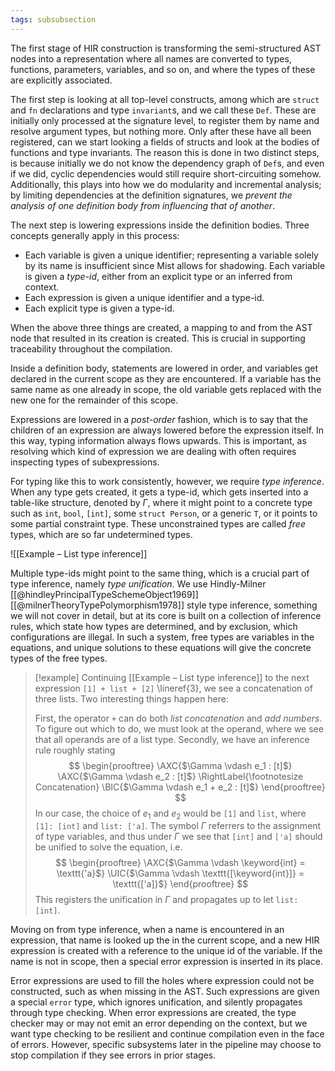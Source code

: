 ```yaml
---
tags: subsubsection
---
```


The first stage of HIR construction is transforming the semi-structured AST nodes into a representation where all names are converted to types, functions, parameters, variables, and so on, and where the types of these are explicitly associated.

The first step is looking at all top-level constructs, among which are `struct` and `fn` declarations and type `invariant`s, and we call these `Def`. These are initially only processed at the signature level, to register them by name and resolve argument types, but nothing more. Only after these have all been registered, can we start looking a fields of structs and look at the bodies of functions and type invariants. The reason this is done in two distinct steps, is because initially we do not know the dependency graph of `Def`s, and even if we did, cyclic dependencies would still require short-circuiting somehow. Additionally, this plays into how we do modularity and incremental analysis; by limiting dependencies at the definition signatures, we _prevent the analysis of one definition body from influencing that of another_.

The next step is lowering expressions inside the definition bodies. Three concepts generally apply in this process:

- Each variable is given a unique identifier; representing a variable solely by its name is insufficient since Mist allows for shadowing. Each variable is given a _type-id_, either from an explicit type or an inferred from context.
- Each expression is given a unique identifier and a type-id.
- Each explicit type is given a type-id.

When the above three things are created, a mapping to and from the AST node that resulted in its creation is created. This is crucial in supporting traceability throughout the compilation.

Inside a definition body, statements are lowered in order, and variables get declared in the current scope as they are encountered. If a variable has the same name as one already in scope, the old variable gets replaced with the new one for the remainder of this scope.

Expressions are lowered in a _post-order_ fashion, which is to say that the children of an expression are always lowered before the expression itself. In this way, typing information always flows upwards. This is important, as resolving which kind of expression we are dealing with often requires inspecting types of subexpressions.

For typing like this to work consistently, however, we require _type inference_. When any type gets created, it gets a type-id, which gets inserted into a table-like structure, denoted by $\Gamma$, where it might point to a concrete type such as `int`, `bool`, `[int]`, some `struct Person`, or a generic `T`, or it points to some partial constraint type. These unconstrained types are called _free_ types, which are so far undetermined types.

![[Example – List type inference]]

Multiple type-ids might point to the same thing, which is a crucial part of type inference, namely _type unification_. We use Hindly-Milner [[@hindleyPrincipalTypeSchemeObject1969]] [[@milnerTheoryTypePolymorphism1978]] style type inference, something we will not cover in detail, but at its core is built on a collection of inference rules, which state how types are determined, and by exclusion, which configurations are illegal. In such a system, free types are variables in the equations, and unique solutions to these equations will give the concrete types of the free types.

> [!example]
> Continuing [[Example – List type inference]] to the next expression `[1] + list + [2]` \lineref{3}, we see a concatenation of three lists. Two interesting things happen here:
> 
> First, the operator `+` can do both _list concatenation_ and _add numbers_. To figure out which to do, we must look at the operand, where we see that all operands are of a list type. Secondly, we have an inference rule roughly stating
> $$
> \begin{prooftree}
> \AXC{$\Gamma \vdash e_1 : [t]$}
> \AXC{$\Gamma \vdash e_2 : [t]$}
> \RightLabel{\footnotesize Concatenation}
> \BIC{$\Gamma \vdash e_1 + e_2 : [t]$}
> \end{prooftree}
> $$
> In our case, the choice of $e_1$ and $e_2$ would be `[1]` and `list`, where `[1]: [int]` and `list: ['a]`. The symbol $\Gamma$ referrers to the assignment of type variables, and thus under $\Gamma$ we see that `[int]`  and `['a]` should be unified to solve the equation, i.e.
> $$
> \begin{prooftree}
> \AXC{$\Gamma \vdash \keyword{int} = \texttt{'a}$}
> \UIC{$\Gamma \vdash \texttt{[\keyword{int}]} = \texttt{['a]}$}
> \end{prooftree}
> $$
> This registers the unification in $\Gamma$ and propagates up to let `list: [int]`.

Moving on from type inference, when a name is encountered in an expression, that name is looked up the in the current scope, and a new HIR expression is created with a reference to the unique id of the variable. If the name is not in scope, then a special error expression is inserted in its place.

Error expressions are used to fill the holes where expression could not be constructed, such as when missing in the AST. Such expressions are given a special `error` type, which ignores unification, and silently propagates through type checking. When error expressions are created, the type checker may or may not emit an error depending on the context, but we want type checking to be resilient and continue compilation even in the face of errors. However, specific subsystems later in the pipeline may choose to stop compilation if they see errors in prior stages.
